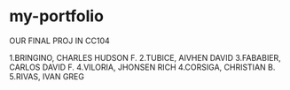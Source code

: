 # my-portfolio
OUR FINAL PROJ IN CC104

1.BRINGINO, CHARLES HUDSON F.
2.TUBICE, AIVHEN DAVID 
3.FABABIER, CARLOS DAVID F.
4.VILORIA, JHONSEN RICH
4.CORSIGA, CHRISTIAN B.
5.RIVAS, IVAN GREG 
